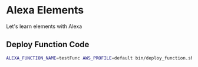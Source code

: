 # Alexa Elements

Let's learn elements with Alexa

## Deploy Function Code

```sh
ALEXA_FUNCTION_NAME=testFunc AWS_PROFILE=default bin/deploy_function.sh
```
